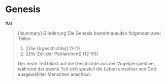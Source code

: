 # Genesis

#at

> [!summary] Gliederung
> Die Genesis besteht aus den folgenden zwei Teilen:
> 1. [[Die Urgeschichte]] (1-11)
> 2. [[Die Zeit der Patriarchen]] (12-50)
> 
> Der erste Teil blickt auf die Geschichte aus der Vogelperspektive, während der zweite Teil sich speziell die Leben einzelner von Gott ausgewählter Menschen anschaut.


